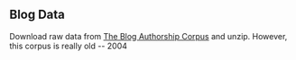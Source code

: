 ## Blog Data
Download raw data from [The Blog Authorship Corpus](https://u.cs.biu.ac.il/~koppel/BlogCorpus.htm) and unzip.
However, this corpus is really old -- 2004